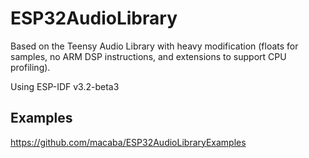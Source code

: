 # ESP32AudioLibrary

Based on the Teensy Audio Library with heavy modification (floats for samples, no ARM DSP instructions, and extensions to support CPU profiling).

Using ESP-IDF v3.2-beta3

## Examples

https://github.com/macaba/ESP32AudioLibraryExamples
